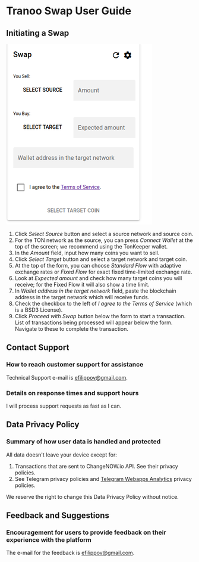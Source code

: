 # Tranoo Swap User Guide

## Initiating a Swap

<img src="../img/1.png" width="393" height="484" alt="Screenshot 1">
<br clear=all>

 1. Click <i>Select Source</i> button and select a source network and source coin.
 2. For the TON network as the source, you can press <i>Connect Wallet</i> at the top of the screen; we recommend using the TonKeeper wallet.
 3. In the <i>Amount</i> field, input how many coins you want to sell.
 4. Click <i>Select Target</i> button and select a target network and target coin.
 5. At the top of the form, you can choose <i>Standard Flow</i> with adaptive exchange rates or <i>Fixed Flow</i> for exact fixed time-limited exchange rate.
 6. Look at <i>Expected amount</i> and check how many target coins you will receive; for the Fixed Flow it will also show a time limit.
 7. In <i>Wallet address in the target network</i> field, paste the blockchain address in the target network which will receive funds.
 8. Check the checkbox to the left of <i>I agree to the Terms of Service</i> (which is a BSD3 License).
 9. Click <i>Proceed with Swap</i> button below the form to start a transaction. List of transactions being processed will appear below the form. Navigate to these to complete the transaction.

## Contact Support
### How to reach customer support for assistance

Technical Support e-mail is <a href="mailto:efilippov@gmail.com">efilippov@gmail.com</a>.

### Details on response times and support hours

I will process support requests as fast as I can.

## Data Privacy Policy
### Summary of how user data is handled and protected

All data doesn't leave your device except for:

  1. Transactions that are sent to ChangeNOW.io API. See their privacy policies.
  2. See Telegram privacy policies and <a href="https://github.com/Telegram-Mini-Apps/analytics/">Telegram Webapps Analytics</a> privacy policies.
  
We reserve the right to change this Data Privacy Policy without notice.

## Feedback and Suggestions
### Encouragement for users to provide feedback on their experience with the platform

The e-mail for the feedback is <a href="mailto:efilippov@gmail.com">efilippov@gmail.com</a>.

